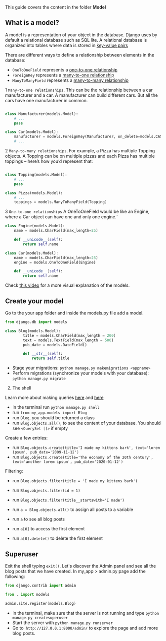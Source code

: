 This guide covers the content in the folder **Model**

## What is a model?

A model is a representation of your object in the database. Django uses by default a relational database such as SQL lite. A relational database is organized into tables where data is stored in [key-value pairs](https://content.codecademy.com/courses/sql-intensive/table.jpg)


There are different ways to define a relationship between elements in the database:

- `OneToOneField` represents a [one-to-one relationship](https://docs.djangoproject.com/en/2.0/topics/db/examples/one_to_one/)
- `ForeignKey` represents a [many-to-one relationship](https://docs.djangoproject.com/en/2.0/topics/db/examples/many_to_one/)
- `ManyToManyField` represents a [many-to-many relationship](https://docs.djangoproject.com/en/2.0/topics/db/examples/many_to_many/)



1 `Many-to-one relationships`. This can be the relationship between a car manufacturer and a car. A manufacturer can build different cars. But all the cars have one manufacturer in common.

```python

class Manufacturer(models.Model):
    # ...
    pass

class Car(models.Model):
    manufacturer = models.ForeignKey(Manufacturer, on_delete=models.CASCADE)
    # ...

```

2 `Many-to-many relationships`. For example, a Pizza has multiple Topping objects. A Topping can be on multiple pizzas and each Pizza has multiple toppings – here’s how you’d represent that:

```python

class Topping(models.Model):
    # ...
    pass

class Pizza(models.Model):
    # ...
    toppings = models.ManyToManyField(Topping)
```

3 `One-to-one relationships`  A OneToOneField would be like an Engine, where a Car object can have one and only one engine.`

```python
class Engine(models.Model):
    name = models.CharField(max_length=25)

    def __unicode__(self):
        return self.name

class Car(models.Model):
    name = models.CharField(max_length=25)
    engine = models.OneToOneField(Engine)

    def __unicode__(self):
        return self.name

```

Check [this video](https://www.youtube.com/watch?v=wIPHER2UBB4&t=61s) for a more visual explanation of the models.


## Create your model

Go to the your app folder and inside the models.py file add a model.

```python
from django.db import models

class Blog(models.Model):
        title = models.CharField(max_length = 200)
        text = models.TextField(max_length = 500)
        pub_date = models.DateField()

        def __str__(self):
            return self.title
```

- Stage your migrations: `python manage.py makemigrations <appname>`
- Perform migrations (synchronize your models with your database): `python manage.py migrate`

2. The shell

 Learn more about making queries [here](https://docs.djangoproject.com/en/3.1/topics/db/queries/) and [here](https://docs.djangoproject.com/en/3.1/topics/db/queries/)

- In the terminal run `python manage.py shell`
- run `from my_app.models import Blog`
- run `Blog`, you should be returned a class
- run `Blog.objects.all()`, to see the content of your database. You should see `<QuerySet []>` if empty

Create a few entries:

- run `Blog.objects.create(title='I made my kittens bark', text='lorem ipsum', pub_date='2009-11-12')`
- run `Blog.objects.create(title='The economy of the 20th century', text='another lorem ipsum', pub_date='2020-01-12')`

Filtering:

- run `Blog.objects.filter(title = 'I made my kittens bark')`
- run `Blog.objects.filter(id = 1)`
- run `Blog.objects.filter(title__startswith='I made')`

- run `a = Blog.objects.all()` to assign all posts to a variable
- run `a` to see all blog posts
- run `a[0]` to access the first element
- run `a[0].delete()` to delete the first element


## Superuser

Exit the shell typing `exit()`. Let's discover the Admin panel and see all the blog posts that we have created. In my_app > admin.py page add the following:

```python
from django.contrib import admin

from . import models

admin.site.register(models.Blog)

```
- In the terminal, make sure that the server is not running and type `python manage.py createsuperuser`
- Start the server with `python manage.py runserver`
- Go to` http://127.0.0.1:8000/admin/` to explore the page and add more blog posts.